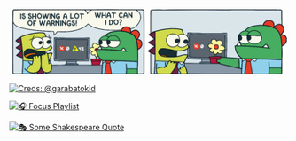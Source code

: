 <img src="error_meme.png" width="501px" />

[![Creds: @garabatokid](https://img.shields.io/badge/creds-%40garabatokid-666666?style=flat)](https://x.com/garabatokid)

[![🎧 Focus Playlist](https://img.shields.io/badge/🎧%20Focus%20Playlist-Youtube-red?style=flat)](https://youtube.com/playlist?list=PLnhm-_a3haJYBaeCwKZevJNmA3uwKMFhp&si=nqgNeV_LVEUHi1jQ)

[![🎭 Some Shakespeare Quote](https://img.shields.io/badge/🎭-View%20Quote-blue)](https://github.com/ILXNAH/ILXNAH/blob/main/preview(1).jpg)

<!--

> 🎭 "All the world’s a stage,  
> And all the men and women merely players;  
> They have their exits and their entrances,  
> And one man in his time plays many parts,  
> His acts being seven ages. At first, the infant,  
> Mewling and puking in the nurse’s arms.  
> Then the whining schoolboy, with his satchel  
> And shining morning face, creeping like snail  
> Unwillingly to school. And then the lover,  
> Sighing like furnace, with a woeful ballad  
> Made to his mistress’ eyebrow. Then a soldier,  
> Full of strange oaths and bearded like the pard,  
> Jealous in honor, sudden and quick in quarrel,  
> Seeking the bubble reputation  
> Even in the cannon’s mouth. And then the justice,  
> In fair round belly with good capon lined,  
> With eyes severe and beard of formal cut,  
> Full of wise saws and modern instances;  
> And so he plays his part. The sixth age shifts  
> Into the lean and slippered pantaloon,  
> With spectacles on nose and pouch on side;  
> His youthful hose, well saved, a world too wide  
> For his shrunk shank, and his big manly voice,  
> Turning again toward childish treble, pipes  
> And whistles in his sound. Last scene of all,  
> That ends this strange eventful history,  
> Is second childishness and mere oblivion,  
> Sans teeth, sans eyes, sans taste, sans everything."  
> — *William Shakespeare, As You Like It*

<sub style="color:gray">Creds: <a href="https://x.com/garabatokid" target="_blank">@garabatokid</a></sub>

## Hi there 👋

**ILXNAH/ILXNAH** is a ✨ _special_ ✨ repository because its `README.md` (this file) appears on your GitHub profile.

Here are some ideas to get you started:

- 🔭 I’m currently working on ...
- 🌱 I’m currently learning ...
- 👯 I’m looking to collaborate on ...
- 🤔 I’m looking for help with ...
- 💬 Ask me about ...
- 📫 How to reach me: ...
- 😄 Pronouns: ...
- ⚡ Fun fact: ...
-->
